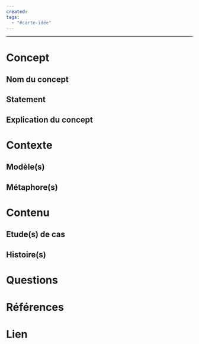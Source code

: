 ```yaml
---
created: 
tags:
  - "#carte-idée"
---
```

---
# Concept

## Nom du concept

## Statement

## Explication du concept

# Contexte

## Modèle(s)

## Métaphore(s)

# Contenu

## Etude(s) de cas

## Histoire(s)

# Questions

# Références

# Lien
